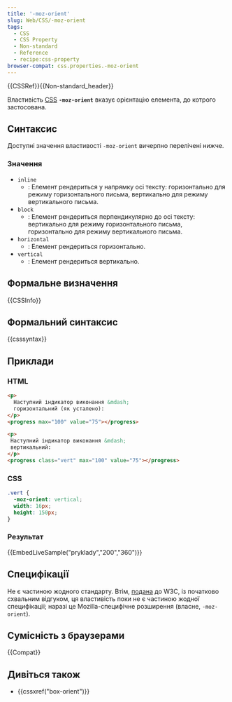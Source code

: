 ```yaml
---
title: '-moz-orient'
slug: Web/CSS/-moz-orient
tags:
  - CSS
  - CSS Property
  - Non-standard
  - Reference
  - recipe:css-property
browser-compat: css.properties.-moz-orient
---
```

{{CSSRef}}{{Non-standard_header}}

Властивість [CSS](/uk/docs/Web/CSS) **`-moz-orient`** вказує орієнтацію елемента, до котрого застосована.

## Синтаксис

Доступні значення властивості `-moz-orient` вичерпно перелічені нижче.

### Значення

- `inline`
  - : Елемент рендериться у напрямку осі тексту: горизонтально для режиму горизонтального письма, вертикально для режиму вертикального письма.
- `block`
  - : Елемент рендериться перпендикулярно до осі тексту: вертикально для режиму горизонтального письма, горизонтально для режиму вертикального письма.
- `horizontal`
  - : Елемент рендериться горизонтально.
- `vertical`
  - : Елемент рендериться вертикально.

## Формальне визначення

{{CSSInfo}}

## Формальний синтаксис

{{csssyntax}}

## Приклади

### HTML

```html
<p>
  Наступний індикатор виконання &mdash;
  горизонтальний (як усталено):
</p>
<progress max="100" value="75"></progress>

<p>
 Наступний індикатор виконання &mdash;
 вертикальний:
</p>
<progress class="vert" max="100" value="75"></progress>
```

### CSS

```css
.vert {
  -moz-orient: vertical;
  width: 16px;
  height: 150px;
}
```

### Результат

{{EmbedLiveSample("pryklady","200","360")}}

## Специфікації

Не є частиною жодного стандарту. Втім, [подана](https://lists.w3.org/Archives/Public/www-style/2014Jun/0396.html) до W3C, із початково схвальним відгуком, ця властивість поки не є частиною жодної специфікації; наразі це Mozilla-специфічне розширення (власне, `-moz-orient`).

## Сумісність з браузерами

{{Compat}}

## Дивіться також

- {{cssxref("box-orient")}}
